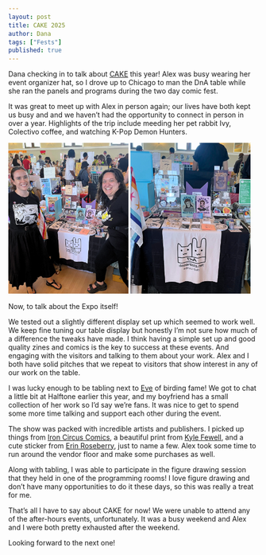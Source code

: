 ```yaml
---
layout: post
title: CAKE 2025
author: Dana
tags: ["Fests"]
published: true
---
```


Dana checking in to talk about [CAKE](https://www.cakechicago.com/) this year! Alex was busy wearing her event organizer hat, so I drove up to Chicago to man the DnA table while she ran the panels and programs during the two day comic fest.

It was great to meet up with Alex in person again; our lives have both kept us busy and and we haven’t had the opportunity to connect in person in over a year. Highlights of the trip include meeding her pet rabbit Ivy, Colectivo coffee, and watching K-Pop Demon Hunters.

<a href="/assets/img/post/25-07-24_CAKE_2.png"><img src="/assets/img/post/25-07-24_CAKE_2.png" width="48%"></a> <a href="/assets/img/post/25-07-24_CAKE_1.png"><img src="/assets/img/post/25-07-24_CAKE_1.png" width="48%"></a>

Now, to talk about the Expo itself!
<!--more-->

We tested out a slightly different display set up which seemed to work well. We keep fine tuning our table display but honestly I’m not sure how much of a difference the tweaks have made. I think having a simple set up and good quality zines and comics is the key to success at these events. And engaging with the visitors and talking to them about your work. Alex and I both have solid pitches that we repeat to visitors that show interest in any of our work on the table.

I was lucky enough to be tabling next to [Eve](https://www.instagram.com/from.eves.studio/) of birding fame! We got to chat a little bit at Halftone earlier this year, and my boyfriend has a small collection of her work so I’d say we’re fans. It was nice to get to spend some more time talking and support each other during the event.

The show was packed with incredible artists and publishers. I picked up things from [Iron Circus Comics](https://store.ironcircus.com/), a beautiful print from [Kyle Fewell](https://www.instagram.com/kylefewell/), and a cute sticker from [Erin Roseberry](https://www.instagram.com/roseberrycomix/), just to name a few. Alex took some time to run around the vendor floor and make some purchases as well.

Along with tabling, I was able to participate in the figure drawing session that they held in one of the programming rooms! I love figure drawing and don’t have many opportunities to do it these days, so this was really a treat for me.

That’s all I have to say about CAKE for now! We were unable to attend any of the after-hours events, unfortunately. It was a busy weekend and Alex and I were both pretty exhausted after the weekend.

Looking forward to the next one!
